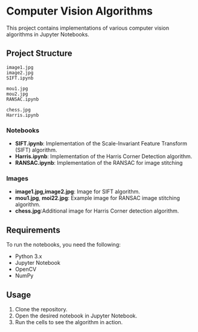 # Computer Vision Algorithms

This project contains implementations of various computer vision algorithms in Jupyter Notebooks.

## Project Structure

```
image1.jpg
image2.jpg
SIFT.ipynb

mou1.jpg
mou2.jpg
RANSAC.ipynb

chess.jpg
Harris.ipynb

```

### Notebooks
- **SIFT.ipynb**: Implementation of the Scale-Invariant Feature Transform (SIFT) algorithm.
- **Harris.ipynb**: Implementation of the Harris Corner Detection algorithm.
- **RANSAC.ipynb**: Implementation of the RANSAC for image stitching

  
### Images
- **image1.jpg,image2.jpg**: Image for SIFT algorithm.
- **mou1.jpg**, **moi22.jpg**: Example image for RANSAC image stitching algorithm.
- **chess.jpg**:Additional image for Harris Corner detection algorithm.

## Requirements

To run the notebooks, you need the following:
- Python 3.x
- Jupyter Notebook
- OpenCV
- NumPy

## Usage

1. Clone the repository.
2. Open the desired notebook in Jupyter Notebook.
3. Run the cells to see the algorithm in action.

